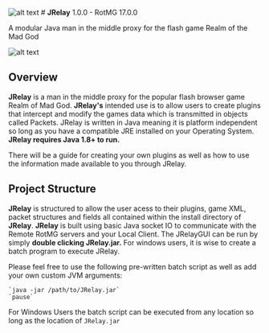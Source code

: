 ![alt text](https://i.imgur.com/I9S24Wm.png) # **JRelay**  1.0.0 - RotMG 17.0.0

A modular Java man in the middle proxy for the flash game Realm of the Mad God

![alt text](https://i.imgur.com/8CJnRVb.png)

## Overview
**JRelay** is a man in the middle proxy for the popular flash browser game Realm of Mad God. **JRelay's** intended use is to allow users to create plugins that intercept and modify the games data which is transmitted in objects called Packets. JRelay is written in Java meaning it is platform independent so long as you have a compatible JRE installed on your Operating System. **JRelay requires Java 1.8+ to run.** 

There will be a guide for creating your own plugins as well as how to use the information made available to you through JRelay.

## Project Structure
**JRelay** is structured to allow the user acess to their plugins, game XML, packet structures and fields all contained within the install directory of **JRelay**. **JRelay** is built using basic Java socket IO to communicate with the Remote RotMG servers and your Local Client. The JRelayGUI can be run by simply **double clicking JRelay.jar.** For windows users, it is wise to create a batch program to execute JRelay. 

Please feel free to use the following pre-written batch script as well as add your own custom JVM arguments:
```
`java -jar /path/to/JRelay.jar`
`pause` 
```
For Windows Users the batch script can be executed from any location so long as the location of `JRelay.jar`
